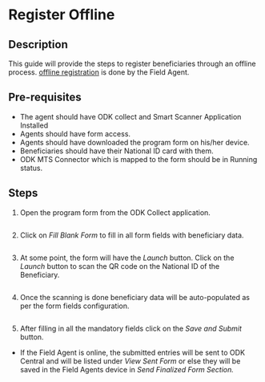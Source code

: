 # Register Offline

## Description

This guide will provide the steps to register beneficiaries through an offline process.  [offline registration](../../secure-registry/offline-registration.md) is done by the Field Agent.

## Pre-requisites

* The agent should have ODK collect and Smart Scanner Application Installed
* Agents should have form access.
* Agents should have downloaded the program form on his/her device.
* Beneficiaries should have their National ID card with them.
* ODK MTS Connector which is mapped to the form should be in Running status.

## Steps

1. Open the program form from the ODK Collect application.

<figure><img src="../../.gitbook/assets/odk-collect-program-home-page.png" alt=""><figcaption></figcaption></figure>

2. Click on _Fill Blank Form_ to fill in all form fields with beneficiary data.

<figure><img src="../../.gitbook/assets/odk-program-form-view.png" alt=""><figcaption></figcaption></figure>

3. At some point, the form will have the _Launch_ button. Click on the _Launch_ button to scan the QR code on the National ID of the Beneficiary.

<figure><img src="../../.gitbook/assets/odk-form-launch.png" alt=""><figcaption></figcaption></figure>

4. Once the scanning is done beneficiary data will be auto-populated as per the form fields configuration.

<figure><img src="../../.gitbook/assets/odk-form-after-launch.png" alt=""><figcaption></figcaption></figure>

5. After filling in all the mandatory fields click on the _Save and Submit_ button.

* If the Field Agent is online, the submitted entries will be sent to ODK Central and will be listed under _View Sent Form_ or else they will be saved in the Field Agents device in _Send Finalized Form Section._

<figure><img src="../../.gitbook/assets/odk-form-save.png" alt=""><figcaption></figcaption></figure>



